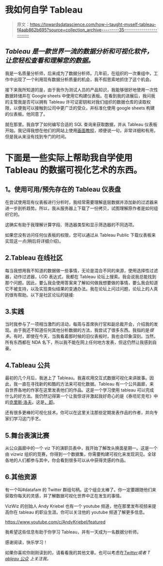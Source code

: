 # 我如何自学 Tableau

> 原文：<https://towardsdatascience.com/how-i-taught-myself-tableau-f4aab862b695?source=collection_archive---------35----------------------->

## *Tableau 是一款世界一流的数据分析和可视化软件，让您轻松查看和理解您的数据。*

我是一名质量分析师，后来成为了数据分析师。几年前，在组织的一次重组中，工作中出现了一个利用现有数据分析质量的机会，我不假思索地抓住了这个机会。

接下来我所知道的是，由于我作为测试人员的产品知识，我能够很好地使用一次性数据转储并在 Google sheets 中使用它构建仪表板。在看到我的进展后，我问我的主管我是否可以拥有 Tableau 许可证密钥和对我们组织的数据仓库的读取权限，以便我可以接触到公司中更广泛的受众，并标准化使用 google sheets 构建的仪表板。他同意了。

就在那里。我自学了如何编写合适的 SQL 查询来获取数据，并从 Tableau 仪表板开始。我记得我想在他们的网站上使用[画面教程](https://www.tableau.com/learn)，顺便说一句，非常详细和有用，但是我从来没有找到专门的时间。

# 下面是一些实际上帮助我自学使用 Tableau 的数据可视化艺术的东西。

## **1。使用可用/预先存在的 Tableau 仪表盘**

在尝试使用现有仪表板进行分析时，我经常需要理解底层数据并添加新的过滤器来进一步剖析趋势。所以，我从服务器上下载了一份拷贝，试图理解原作者是如何组织它的。

这确实有助于我理解计算字段、筛选器类型和显示筛选器的不同选项。

如果您没有访问任何仪表板的权限，您可以通过从 Tableau Public 下载仪表板来实现这一点(稍后将详细介绍)。

## 2.Tableau 在线社区

每当我想用我不知道的数据做一些事情，无论是混合不同的来源，使用选择性过滤器，动作过滤器，LOD 表达式，我都在 Tableau 论坛上搜索。我会说我总能找到那个问题。因此，要么我会使用答案来了解如何做我想要做的事情，要么我会知道它不被支持，以及实现类似结果的变通办法。我在论坛上问过问题，论坛上的人真的很有帮助。以下是社区论坛的链接:

  

## 3.实践

当时我参与了一项相当激烈的活动，每周与首席执行官和副总裁开会，介绍我的发现。由于我还不知道任何其他分析数据的方法，我尝试了很多东西。我指的是*很多*。有时，即使在今天，当我看着那时候的旧仪表板时，我也会印象深刻。当然，所有东西都在 NDA 名下，所以我不能在网上任何地方发表，但这仍然让我感到自豪。

## 4.Tableau 公共

最初的几个月后，我迷上了 Tableau。我喜欢用交互式数据可视化来讲故事。因此，我一直在寻找新的和酷的方法来可视化数据。Tableau 有一个公共画廊，来自世界各地的作家在这里发表他们的作品。这是一个学习使用 tableau 可以完成什么的好方法。我仍然记得第一个让我惊讶并激起我好奇心的是《泰坦尼克号》中的[克里斯·洛夫](https://public.tableau.com/profile/chrisluv)。这是[，即](https://public.tableau.com/views/Titanic_265/Titanic?:language=en-US&:display_count=n&:origin=viz_share_link)。

还有很多更棒的可视化技术。你可以在这里关注那些定期发表作品的作者，并向专家们学习这门手艺。

## 5.舞台表演比赛

从公众画廊中的一个 viz 下的演职员表中，我开始了解改头换面星期一。这是一个由 vizwiz 组织的竞赛，你得到一个数据集，你需要构建可视化来发现洞见。全球各地的人们都参与其中，你会看到很多可以从中获得灵感的作品。

## 6.其他资源

有一个叫#datafam 的 Twitter 群组句柄。这个组合太棒了。你一定要跟随他们来获取你每天的灵感，并了解数据可视化世界中正在发生的事情。

VizWiz 的创始人 Andy Kriebel 也有一个 youtube 频道，他在那里发布视频来提高你在 tableau 的职业生涯。你可以关注他的 youtube 频道了解更多信息。

<https://www.youtube.com/c/AndyKriebel/featured>  

我希望这些信息有助于你学习 Tableau，并有一天成为一名数据分析师。

感谢阅读，快乐学习！

如果你喜欢你刚刚读到的，请看看我的其他文章。也可以考虑在[*Twitter*](https://twitter.com/I_m_ig)*或者 T* [*ableau 公众*](https://public.tableau.com/profile/isha.garg#!/) *上关注我。*